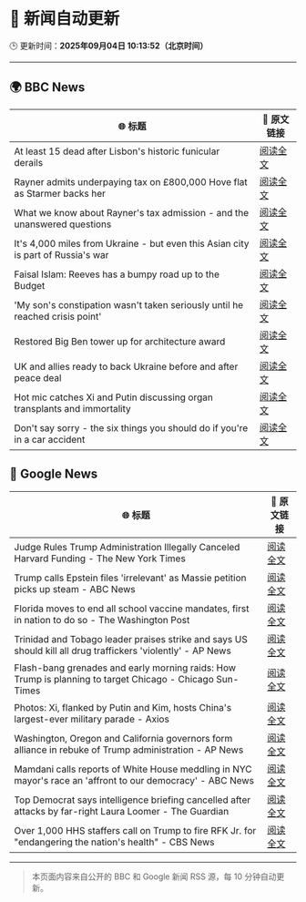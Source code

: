 # 🧠 新闻自动更新

🕒 更新时间：**2025年09月04日 10:13:52（北京时间）**

---

## 🌍 BBC News

| 🌐 标题 | 🔗 原文链接 |
|--------|-------------|
| At least 15 dead after Lisbon's historic funicular derails | [阅读全文](https://www.bbc.com/news/articles/c1jzlgj915no?at_medium=RSS&at_campaign=rss) |
| Rayner admits underpaying tax on £800,000 Hove flat as Starmer backs her | [阅读全文](https://www.bbc.com/news/articles/cy50446rq73o?at_medium=RSS&at_campaign=rss) |
| What we know about Rayner's tax admission - and the unanswered questions | [阅读全文](https://www.bbc.com/news/articles/c62n366q306o?at_medium=RSS&at_campaign=rss) |
| It's 4,000 miles from Ukraine - but even this Asian city is part of Russia's war | [阅读全文](https://www.bbc.com/news/articles/cvg0e54z7x8o?at_medium=RSS&at_campaign=rss) |
| Faisal Islam: Reeves has a bumpy road up to the Budget | [阅读全文](https://www.bbc.com/news/articles/cn76ly476x6o?at_medium=RSS&at_campaign=rss) |
| 'My son's constipation wasn't taken seriously until he reached crisis point' | [阅读全文](https://www.bbc.com/news/articles/cgr9zg17n5yo?at_medium=RSS&at_campaign=rss) |
| Restored Big Ben tower up for architecture award | [阅读全文](https://www.bbc.com/news/articles/cx27nmj77xzo?at_medium=RSS&at_campaign=rss) |
| UK and allies ready to back Ukraine before and after peace deal | [阅读全文](https://www.bbc.com/news/articles/c5y85x58nj4o?at_medium=RSS&at_campaign=rss) |
| Hot mic catches Xi and Putin discussing organ transplants and immortality | [阅读全文](https://www.bbc.com/news/articles/cr70rvrd41ko?at_medium=RSS&at_campaign=rss) |
| Don't say sorry - the six things you should do if you're in a car accident | [阅读全文](https://www.bbc.com/news/articles/c5ypypy2jk2o?at_medium=RSS&at_campaign=rss) |

## 📰 Google News

| 🌐 标题 | 🔗 原文链接 |
|--------|-------------|
| Judge Rules Trump Administration Illegally Canceled Harvard Funding - The New York Times | [阅读全文](https://news.google.com/rss/articles/CBMie0FVX3lxTE1TV09FM0pxb3N5RnZ2MjhBVkhjMWV2M1otNHNDcjViWTEwVk5PXzJFa080NW1CbHJ2U3BybUJSdXEyLTFfRlNzYzNzZC1FX2tSVUduaWRhbWNxZzk1T2hDcUpNdldMTjM1QmhEVmtwUVlVSVIzNDVrU2Vldw?oc=5) |
| Trump calls Epstein files 'irrelevant' as Massie petition picks up steam - ABC News | [阅读全文](https://news.google.com/rss/articles/CBMiqgFBVV95cUxQVVZiT2NwOUdOWnFNX3czMmJyRmZDcWxZT19JbUJpRm5TUng3UDdBMTFOWHBwLXZfT3NDVGlXalBqSllwaWFHMlJNZ0x6Q050SFBHR3dycWVYUktkcVJpRXBINE9lZ1NsQWJveXpIdGI2WWVoRG1hU3NVakVNa2VBVmVTekVJVkJNbExXdWtuWEtoY1lONm5WZzN0MXRXM2VFVWhMX1g3VTBYZ9IBrwFBVV95cUxOUV9OcUtmMVdXd3ZFaEI2dXBpeVFNdjQzOW5CODFkOEsxc3lfNmQ1MzNnQjhVN0dnZEoyMUEzeXBDV2MzVTU0X0VBUUJPLU1rUWVYYnpIMzQybE9jQ2ZLYmpnZnRsMnBERG5qbXJ2Qk44Z01CelZXazM2Rzlrc2I3cFlVOWZhbnF4OU9INXFKelNEQjJUWnREYkJoYkZPWDZSbkJjNmdqZnF5eE1Bajc0?oc=5) |
| Florida moves to end all school vaccine mandates, first in nation to do so - The Washington Post | [阅读全文](https://news.google.com/rss/articles/CBMihwFBVV95cUxPSFBVdk1la2xpcXhmNFZiMHgxRUhKS09jTzVYSVl6NjRPMWtTXzcwS3pPQVNnT0ZjT1RhckJJejFKc3Y3aW13NDVET2VDaUxCZmQwaUZRdnF5S200UTJkR1hzQjBTbHZCZTJUTUFKX3pLajZmTHAxNWFrMVFmOVBoeW91VWtmR0k?oc=5) |
| Trinidad and Tobago leader praises strike and says US should kill all drug traffickers 'violently' - AP News | [阅读全文](https://news.google.com/rss/articles/CBMioAFBVV95cUxOVW5UOEkwSjB5QUlTV1MyQlFma1BsYWdOeG5hTFlKZjAydUtvR2hOVzNtNXJzLXlrQzhLWmpEVEs0S0Vsbi0xZ05CMUVvbUNiN0FSQXlpRm5nRWVveTFUYWQ1dlo2YWVPeUkzNHpZMTlQWlRXUU9xUndOQ3FrOXNnZ0RKR2VneUMtQzNnZDlVVWMwTXpNU2pLZnB1cWYzSmxs?oc=5) |
| Flash-bang grenades and early morning raids: How Trump is planning to target Chicago - Chicago Sun-Times | [阅读全文](https://news.google.com/rss/articles/CBMizAFBVV95cUxPSDRWb1Z0OVZXQ3dfVGM4cGVTZVNkMmNub1RpeFFFczNRSkViN0pTWjZVbGlvN1lMSWRsZXFJalUtSjlBdXI5aU5FZVZJOFRHRHdoRXQ4ZHdHLWtTTVMtSjBXVHh0VzJRVHNKcEplREJkZmpnWHl3c053cm81NXBhc3pELVExS0pnZWtub2ItSmRUaklkTGJuNVZHQ05sNFNKWHNSd1BvclcwZzRmOEQySUR1blV5NWFjUXhvZVBROTRiR2dkV2NYd1N2RWM?oc=5) |
| Photos: Xi, flanked by Putin and Kim, hosts China's largest-ever military parade - Axios | [阅读全文](https://news.google.com/rss/articles/CBMif0FVX3lxTFByYkJtMVo1Rko5TWlueXY1VDIxY2JNS0ZKQUNibU9fSHlJQU1kNHlHUWNvNjVMM2stVHpUNHI4YnN1aGdMR1ZjUkxuR2ZQLTRNZUVnT09peWc1Q1ZUZlU3WG5SaDVZeEpoalEyeHdxMDNyeWRjYkZydjUxT2FaRFE?oc=5) |
| Washington, Oregon and California governors form alliance in rebuke of Trump administration - AP News | [阅读全文](https://news.google.com/rss/articles/CBMikwFBVV95cUxNb2lad1F6ZmhHWFQ2a3JNWGE5azFZSVFhWlg3dWxudERoRDdWdVdVd216TWFxYXd6OHdRTlFveC1SUHZHWXQ5S2V0cEFWcE9xbHJZLVVvWkZTcEFLMzlSXzl3dzBsTGlXeEp1Zkk2d2NOZjJFeFRGaENBLVE0MllRUENVTnRBVTlaeEFNSlg4REgwRkE?oc=5) |
| Mamdani calls reports of White House meddling in NYC mayor's race an 'affront to our democracy' - ABC News | [阅读全文](https://news.google.com/rss/articles/CBMipwFBVV95cUxOLUtLVjl5dW93OEtTQWVuSE4tQXZvcVhfNVdrV21HUWQ0b09POW9wV2ExandidTFIOEVwXzN2Um4wX2ljUUk5amJ6MkJRb2s5WkV4Q2M0aEZ3cWdreG5LVFRvd244M3JBam1xREtIWnlyRkpkZVYzQThsZUFJZXZoWVdhRTBnS2hnU0daYlZORzc5NUpiZjRnVEt2SEVRVmp4a0JpOWttMNIBrAFBVV95cUxQT2QwQ0dOMHZnM3h5WVBoX1FKUUVoMTNLLTN0eXhnVGZ6UUpOYVM5Y0gtc25IS0c2NTUtUXFXY0c3S3NNNWQ2VHRnN1pFV183UlprUGRwRUd6Wm5KMWd4V2dvbGJZVVVYUGNEUG0wS2JCZmFJV1hNWWs3T1VyVWVDZTlBQ2NyUFBxOTlxZlZGanQ1TER1WVliNEZFMm5jZHRBMWRnYnp6dERBaG9Z?oc=5) |
| Top Democrat says intelligence briefing cancelled after attacks by far-right Laura Loomer - The Guardian | [阅读全文](https://news.google.com/rss/articles/CBMiiAFBVV95cUxNQXgtNEJIZ1lxQXJFU2J3VExOa2FLVTR4Q2gwOFI4VjZucXQ0bTRkTG12X2VSN0JoamlHMC1ZaWlqLVZVQU16RldRaDlBRGpLRmtTVzFKbXp2VHRjdkVZcjZDcHRWU3hISTRHa19pRDQwQkFaTkYxQmppWkNMMWpnMDhaZ2xNSkRN?oc=5) |
| Over 1,000 HHS staffers call on Trump to fire RFK Jr. for "endangering the nation's health" - CBS News | [阅读全文](https://news.google.com/rss/articles/CBMid0FVX3lxTE5DbURMSFBWcmFYWHgwcXozdHpEQmpkZV9namhVakN1MWwxWl9td1d0cmJCcXE4RW9BSDZNLV94TmZLb1JUdGRib1UwZnU5dWtHc0xxRGRoQ0hGbHU4X1ZlWHp0Y2gwUDFGYWdPYVg1a1pyQ0hNLVM40gF8QVVfeXFMTVJLa3RCZzU0UXd6Y3ptamtsT0hIYk5uSDA1LXgwaWF3djg5aUJwUktjVVBIVzg4Z0FGRTRNaXJ4Yk9wSHEyeEFOVFN2d0xnWGYzUFBhTFZpbUE4SDloVGxCWk0zSFNSY0tqUUZYSGdBSEk0dHg2Uk1NRktCMg?oc=5) |

---
> 本页面内容来自公开的 BBC 和 Google 新闻 RSS 源，每 10 分钟自动更新。